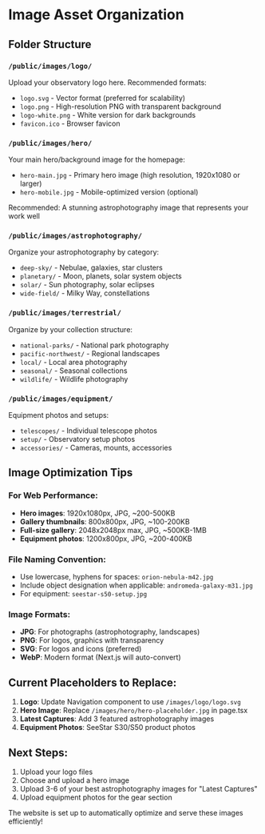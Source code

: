 # Image Asset Organization

## Folder Structure

### `/public/images/logo/`
Upload your observatory logo here. Recommended formats:
- `logo.svg` - Vector format (preferred for scalability)
- `logo.png` - High-resolution PNG with transparent background
- `logo-white.png` - White version for dark backgrounds
- `favicon.ico` - Browser favicon

### `/public/images/hero/`
Your main hero/background image for the homepage:
- `hero-main.jpg` - Primary hero image (high resolution, 1920x1080 or larger)
- `hero-mobile.jpg` - Mobile-optimized version (optional)

Recommended: A stunning astrophotography image that represents your work well

### `/public/images/astrophotography/`
Organize your astrophotography by category:
- `deep-sky/` - Nebulae, galaxies, star clusters
- `planetary/` - Moon, planets, solar system objects  
- `solar/` - Sun photography, solar eclipses
- `wide-field/` - Milky Way, constellations

### `/public/images/terrestrial/`
Organize by your collection structure:
- `national-parks/` - National park photography
- `pacific-northwest/` - Regional landscapes
- `local/` - Local area photography
- `seasonal/` - Seasonal collections
- `wildlife/` - Wildlife photography

### `/public/images/equipment/`
Equipment photos and setups:
- `telescopes/` - Individual telescope photos
- `setup/` - Observatory setup photos
- `accessories/` - Cameras, mounts, accessories

## Image Optimization Tips

### For Web Performance:
- **Hero images**: 1920x1080px, JPG, ~200-500KB
- **Gallery thumbnails**: 800x800px, JPG, ~100-200KB  
- **Full-size gallery**: 2048x2048px max, JPG, ~500KB-1MB
- **Equipment photos**: 1200x800px, JPG, ~200-400KB

### File Naming Convention:
- Use lowercase, hyphens for spaces: `orion-nebula-m42.jpg`
- Include object designation when applicable: `andromeda-galaxy-m31.jpg`
- For equipment: `seestar-s50-setup.jpg`

### Image Formats:
- **JPG**: For photographs (astrophotography, landscapes)
- **PNG**: For logos, graphics with transparency
- **SVG**: For logos and icons (preferred)
- **WebP**: Modern format (Next.js will auto-convert)

## Current Placeholders to Replace:

1. **Logo**: Update Navigation component to use `/images/logo/logo.svg`
2. **Hero Image**: Replace `/images/hero/hero-placeholder.jpg` in page.tsx
3. **Latest Captures**: Add 3 featured astrophotography images
4. **Equipment Photos**: SeeStar S30/S50 product photos

## Next Steps:
1. Upload your logo files
2. Choose and upload a hero image  
3. Upload 3-6 of your best astrophotography images for "Latest Captures"
4. Upload equipment photos for the gear section

The website is set up to automatically optimize and serve these images efficiently!
